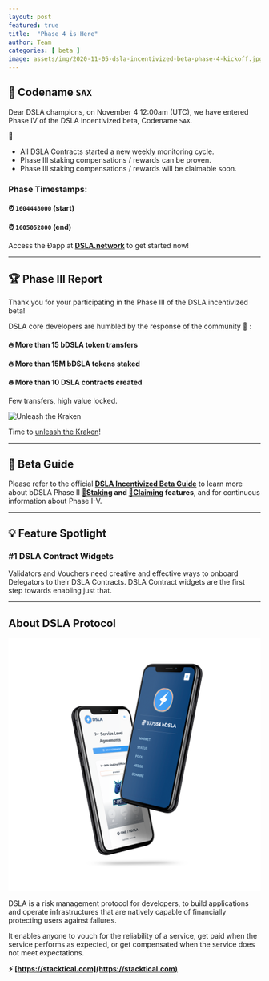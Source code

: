 ```yaml
---
layout: post
featured: true
title:  "Phase 4 is Here"
author: Team
categories: [ beta ]
image: assets/img/2020-11-05-dsla-incentivized-beta-phase-4-kickoff.jpg
---
```


## 🎷 Codename `SAX`

Dear DSLA champions, on November 4 12:00am (UTC), we have entered Phase IV of the DSLA incentivized beta, Codename `SAX`. 

🎷 

* All DSLA Contracts started a new weekly monitoring cycle. 
* Phase III staking compensations / rewards can be proven. 
* Phase III staking compensations / rewards will be claimable soon.

###  Phase Timestamps:   
#### ⏰ `1604448000` (start)
#### ⏰ `1605052800` (end)

Access the Ðapp at **[DSLA.network](https://dsla.network)** to get started now!

___

## 🏆 Phase III Report

Thank you for your participating in the Phase III of the DSLA incentivized beta! 

DSLA core developers are humbled by the response of the community 🙏 :

#### 🔥 More than 15 bDSLA token transfers
#### 🔥 More than 15M bDSLA tokens staked
#### 🔥 More than 10 DSLA contracts created

Few transfers, high value locked. 

![Unleash the Kraken](https://media.giphy.com/media/IdTBkruzkGeq1HEnlP/giphy.gif)

Time to [unleash the Kraken](https://twitter.com/Stacktical/status/1324512582405922818?s=20)!


___

## 📕 Beta Guide

Please refer to the official **[DSLA Incentivized Beta Guide](https://readme.stacktical.com/dsla-incentivized-beta/)** to learn more about bDSLA Phase II **[🌱Staking](https://readme.stacktical.com/dsla-incentivized-beta/phase-i-v-participation/stake-bdsla-tokens) and [🌿Claiming](https://readme.stacktical.com/dsla-incentivized-beta/phase-i-v-participation/claim-bdsla-rewards) features**, and for continuous information about Phase I-V.

___

## 💡 Feature Spotlight

### #1 DSLA Contract Widgets

Validators and Vouchers need creative and effective ways to onboard Delegators to their DSLA Contracts. DSLA Contract widgets are the first step towards enabling just that.  

___

## About DSLA Protocol

![DSLA Network, the flagship application of DSLA Protocol, a risk management protocol for developers](/assets/img/dsla-network_screenshot_iphone-duo.png)

DSLA is a risk management protocol for developers, to build applications and operate infrastructures that are natively capable of financially protecting users against failures. 

It enables anyone to vouch for the reliability of a service, get paid when the service performs as expected, or get compensated when the service does not meet expectations.  

**⚡️ [https://stacktical.com](https://stacktical.com)**

